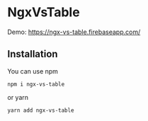 # NgxVsTable

Demo: https://ngx-vs-table.firebaseapp.com/

## Installation

You can use npm

```
npm i ngx-vs-table
```

or yarn

```
yarn add ngx-vs-table
```
